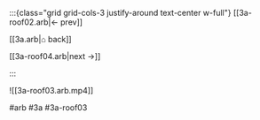 :::{class="grid grid-cols-3 justify-around text-center w-full"}
[[3a-roof02.arb|← prev]]

[[3a.arb|⌂ back]]

[[3a-roof04.arb|next →]]

:::

![[3a-roof03.arb.mp4]]

#arb #3a #3a-roof03

